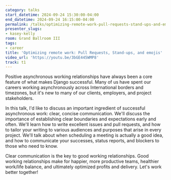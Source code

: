 ```yaml
---
category: talks
start_datetime: 2024-09-24 15:30:00-04:00
end_datetime: 2024-09-24 16:15:00-04:00
permalink: /talks/optimizing-remote-work-pull-requests-stand-ups-and-emojis/
presenter_slugs:
- kasey-kelly
room: Grand Ballroom III
tags:
- career
title: 'Optimizing remote work: Pull Requests, Stand-ups, and emojis'
video_url: 'https://youtu.be/3bGE445WMP8'
track: t1
---
```


Positive asynchronous working relationships have always been a core feature of what makes Django successful. Many of us have spent our careers working asynchronously across International borders and timezones, but it's new to many of our clients, employers, and project stakeholders. 

In this talk, I'd like to discuss an important ingredient of successful asynchronous work: clear, concise communication. We'll discuss the importance of establishing clear boundaries and expectations early and often. We'll learn how to write excellent issues and pull requests, and how to tailor your writing to various audiences and purposes that arise in every project. We'll talk about when scheduling a meeting is actually a good idea, and how to communicate your successes, status reports, and blockers to those who need to know.

Clear communication is the key to good working relationships. Good working relationships make for happier, more productive teams, healthier work/life balance, and ultimately optimized profits and delivery. Let's work better together!
